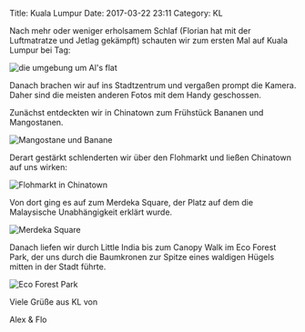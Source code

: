 Title: Kuala Lumpur
Date: 2017-03-22 23:11
Category: KL


Nach mehr oder weniger erholsamem Schlaf (Florian hat mit der Luftmatratze und Jetlag gekämpft) schauten wir zum ersten Mal auf Kuala Lumpur bei Tag:

![die umgebung um Al's flat]({filename}/images/3_surrounding_buildings.jpg)

Danach brachen wir auf ins Stadtzentrum und vergaßen prompt die Kamera. Daher sind die meisten anderen Fotos mit dem Handy geschossen.

Zunächst entdeckten wir in Chinatown zum Frühstück Bananen und Mangostanen.

![Mangostane und Banane]({filename}/images/3_fruits.jpg)

Derart gestärkt schlenderten wir über den Flohmarkt und ließen Chinatown auf uns wirken:

![Flohmarkt in Chinatown]({filename}/images/3_chinatown.jpg)

Von dort ging es auf zum Merdeka Square, der Platz auf dem die Malaysische Unabhängigkeit erklärt wurde.

![Merdeka Square]({filename}/images/3_merdeka_square.jpg)

Danach liefen wir durch Little India bis zum Canopy Walk im Eco Forest Park, der uns durch die Baumkronen zur Spitze eines waldigen Hügels mitten in der Stadt führte.

![Eco Forest Park]({filename}/images/3_eco_forest.jpg)

Viele Grüße aus KL von

Alex & Flo
